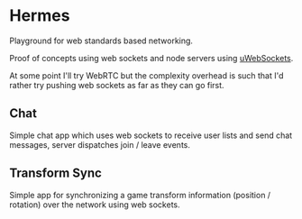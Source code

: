 # Hermes
Playground for web standards based networking.

Proof of concepts using web sockets and node servers using [uWebSockets](https://github.com/uNetworking/uWebSockets.js).

At some point I'll try WebRTC but the complexity overhead is such that I'd rather try pushing web sockets as far as they can go first.

## Chat
Simple chat app which uses web sockets to receive user lists and send chat messages, server dispatches join / leave events.

## Transform Sync
Simple app for synchronizing a game transform information (position / rotation) over the network using web sockets.   
